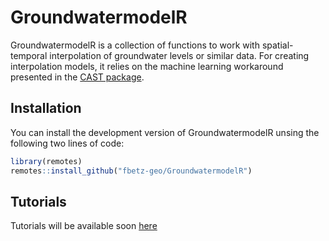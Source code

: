 
<!-- README.md is generated from README.Rmd. Please edit that file -->

# GroundwatermodelR

<!-- badges: start -->
<!-- badges: end -->

GroundwatermodelR is a collection of functions to work with
spatial-temporal interpolation of groundwater levels or similar data.
For creating interpolation models, it relies on the machine learning
workaround presented in the [CAST
package](https://hannameyer.github.io/CAST/).

## Installation

You can install the development version of GroundwatermodelR unsing the
following two lines of code:

``` r
library(remotes)
remotes::install_github("fbetz-geo/GroundwatermodelR")
```

## Tutorials

Tutorials will be available soon [here](https://fbetz-geo.github.io/GroundwatermodelR)

